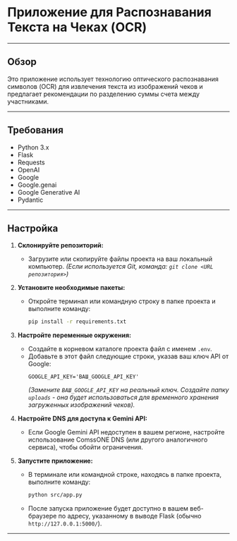 # **Приложение для Распознавания Текста на Чеках (OCR)**

---

## **Обзор**

Это приложение использует технологию оптического распознавания символов (OCR) для извлечения текста из изображений чеков и предлагает рекомендации по разделению суммы счета между участниками.

---

## **Требования**

- Python 3.x
- Flask
- Requests
- OpenAI
- Google
- Google.genai
- Google Generative AI
- Pydantic

---

## **Настройка**

1.  **Склонируйте репозиторий:**
    *   Загрузите или скопируйте файлы проекта на ваш локальный компьютер.
        *(Если используется Git, команда: `git clone <URL репозитория>`)*

2.  **Установите необходимые пакеты:**
    *   Откройте терминал или командную строку в папке проекта и выполните команду:
        ```bash
        pip install -r requirements.txt
        ```

3.  **Настройте переменные окружения:**
    *   Создайте в корневом каталоге проекта файл с именем `.env`.
    *   Добавьте в этот файл следующие строки, указав ваш ключ API от Google:
        ```dotenv
        GOOGLE_API_KEY='ВАШ_GOOGLE_API_KEY'
        ```
        *(Замените `ВАШ_GOOGLE_API_KEY` на реальный ключ. Создайте папку `uploads` - она будет использоваться для временного хранения загруженных изображений чеков).*

4.  **Настройте DNS для доступа к Gemini API:**
    *   Если Google Gemini API недоступен в вашем регионе, настройте использование ComssONE DNS (или другого аналогичного сервиса), чтобы обойти ограничения.

5.  **Запустите приложение:**
    *   В терминале или командной строке, находясь в папке проекта, выполните команду:
        ```bash
        python src/app.py
        ```
    *   После запуска приложение будет доступно в вашем веб-браузере по адресу, указанному в выводе Flask (обычно `http://127.0.0.1:5000/`).

---